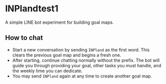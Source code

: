 # INPlandtest1

A simple LINE bot experiment for building goal maps.

## How to chat

* Start a new conversation by sending `INPland` as the first word. This clears the previous goal map and begins a fresh one.
* After starting, continue chatting normally without the prefix. The bot will guide you through providing your goal, other tasks you must handle, and the weekly time you can dedicate.
* You may send `INPland` again at any time to create another goal map.